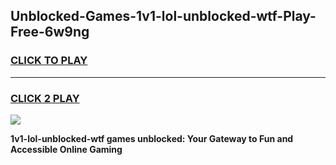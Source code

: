 
## Unblocked-Games-1v1-lol-unblocked-wtf-Play-Free-6w9ng
<h3>
<a href="https://premium76.site?title=1v1-lol-unblocked-wtf&ref=18A1">CLICK TO PLAY</a></h3>
<hr>

<h3>
<a href="https://premium76.site?title=1v1-lol-unblocked-wtf&ref=18A1">CLICK 2 PLAY</a>
  
</h3>

<a href="https://premium76.site?title=1v1-lol-unblocked-wtf&ref=18A1"><img src="https://clearcache.store/games.png"></a>


**1v1-lol-unblocked-wtf games unblocked: Your Gateway to Fun and Accessible Online Gaming**
